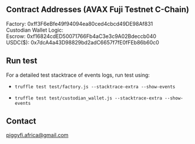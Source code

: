 ## Contract Addresses (AVAX Fuji Testnet C-Chain)

Factory: 0xff3F6eBfe49f94094ea80ced4cbcd49DE98Af831  
Custodian Wallet Logic:  
Escrow: 0xf16824cdED50071766Fb4aC3e3c9A02Bdeccb040  
USDC($): 0x7dcA4a43D98829bd2adC6657f7fE0fFEb86b60c0  

## Run test

For a detailed test stacktrace of events logs, run test using:

- `truffle test test/factory.js --stacktrace-extra --show-events`

- `truffle test test/custodian_wallet.js --stacktrace-extra --show-events`

## Contact

piggyfi.africa@gmail.com
